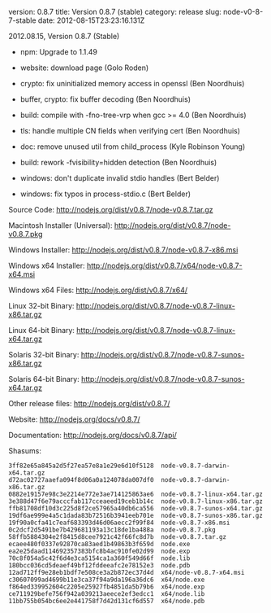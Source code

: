 version: 0.8.7
title: Version 0.8.7 (stable)
category: release
slug: node-v0-8-7-stable
date: 2012-08-15T23:23:16.131Z

2012.08.15, Version 0.8.7 (Stable)

* npm: Upgrade to 1.1.49

* website: download page (Golo Roden)

* crypto: fix uninitialized memory access in openssl (Ben Noordhuis)

* buffer, crypto: fix buffer decoding (Ben Noordhuis)

* build: compile with -fno-tree-vrp when gcc >= 4.0 (Ben Noordhuis)

* tls: handle multiple CN fields when verifying cert (Ben Noordhuis)

* doc: remove unused util from child_process (Kyle Robinson Young)

* build: rework -fvisibility=hidden detection (Ben Noordhuis)

* windows: don't duplicate invalid stdio handles (Bert Belder)

* windows: fix typos in process-stdio.c (Bert Belder)


Source Code: http://nodejs.org/dist/v0.8.7/node-v0.8.7.tar.gz

Macintosh Installer (Universal): http://nodejs.org/dist/v0.8.7/node-v0.8.7.pkg

Windows Installer: http://nodejs.org/dist/v0.8.7/node-v0.8.7-x86.msi

Windows x64 Installer: http://nodejs.org/dist/v0.8.7/x64/node-v0.8.7-x64.msi

Windows x64 Files: http://nodejs.org/dist/v0.8.7/x64/

Linux 32-bit Binary: http://nodejs.org/dist/v0.8.7/node-v0.8.7-linux-x86.tar.gz

Linux 64-bit Binary: http://nodejs.org/dist/v0.8.7/node-v0.8.7-linux-x64.tar.gz

Solaris 32-bit Binary: http://nodejs.org/dist/v0.8.7/node-v0.8.7-sunos-x86.tar.gz

Solaris 64-bit Binary: http://nodejs.org/dist/v0.8.7/node-v0.8.7-sunos-x64.tar.gz

Other release files: http://nodejs.org/dist/v0.8.7/

Website: http://nodejs.org/docs/v0.8.7/

Documentation: http://nodejs.org/docs/v0.8.7/api/

Shasums:

```
3ff82e65a845a2d5f27ea57e8a1e29e6d10f5128  node-v0.8.7-darwin-x64.tar.gz
d72ac02727aaefa094f8d06a0a124078da007df0  node-v0.8.7-darwin-x86.tar.gz
0882e19157e98c3e2214e772e3ae714125863ae6  node-v0.8.7-linux-x64.tar.gz
3e388d47f6e79acccfab117cceaeed19ceb1b14c  node-v0.8.7-linux-x86.tar.gz
ffb81708df10d3c225d8f2ce57965a40db6ca556  node-v0.8.7-sunos-x64.tar.gz
19df6ae999e4a5c1dada83b72516b3941eeb701e  node-v0.8.7-sunos-x86.tar.gz
19f90a0cfa41c7eaf683393d46d06aecc2f99f84  node-v0.8.7-x86.msi
0c2dcf2d5491be7b429681193a13c18de1ba488a  node-v0.8.7.pkg
58ffb5884304e2f8415d8cee7921c42f66fc8d7b  node-v0.8.7.tar.gz
ecaee480f0337e92870ca83aed1b49863b3f659d  node.exe
ea2e25daad114692357383bfc8b4ac910fe02d99  node.exp
70c8f054a5c42f6d4e3ca5154ca1a360f549d66f  node.lib
180bcc036cd5deaef49bf12fddeeafc2e78152e3  node.pdb
12ad712ff9e28eb1bdf7e508ce3a2b872ec37d4d  x64/node-v0.8.7-x64.msi
c30607099ad4699b11e3ca37f94a9da196a36dc6  x64/node.exe
f864ed339952604c2205e25927fb4851da5b79b6  x64/node.exp
ce711929befe756f942a039213aeece2ef3edcc1  x64/node.lib
11bb755b054bc6ee2e441758f7d42d131cf6d557  x64/node.pdb
```
